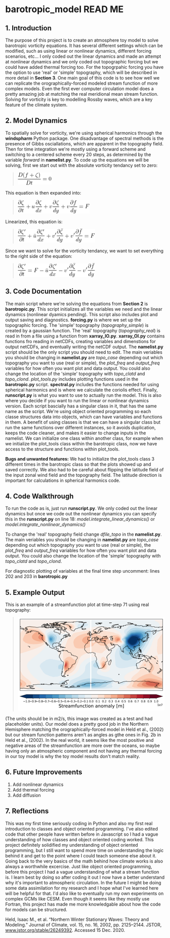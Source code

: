 # barotropic_model READ ME

## 1. Introduction
The purpose of this project is to create an atmosphere toy model to solve barotropic vorticity equations. It has several different settings which can be modified, such as using linear or nonlinear dynamics, different forcing scenarios, etc... I only coded out the linear dynamics and made an attempt at nonlinear dynamics and we only coded out topographic forcing but we could have added thermal forcing too. For the topogrpahic forcing you have the option to use 'real' or 'simple' topography, which will be described in more detail in **Section 3**. One main goal of this code is to see how well we can replicate the orographically-forced modeled stream function of more complex models. Even the first ever computer circulation model does a pretty amazing job at matching the real meridional mean stream function. Solving for vorticity is key to modelling Rossby waves, which are a key feature of the climate system. 

## 2. Model Dynamics
To spatially solve for vorticity, we're using spherical harmonics through the **windspharm** Python package. One disadvantage of spectral methods is the presence of Gibbs osciallations, which are apparent in the topography field. Then for time integration we're mostly using a forward scheme and switching to a centered scheme every 20 steps, as determined by the variable *forward* in **namelist.py**. To code up the equations we will be solving, first we start out with the absolute vorticity tendancy set to zero:
> <img src="readmeimages/Eqn1.gif" /> 
This equation is then expanded into:
> <img src="readmeimages/Eqn2.gif" /> 
Linearized, this equation is:
> <img src="readmeimages/Eqn3.gif" /> 
Since we want to solve for the vorticity tendancy, we want to set everything to the right side of the equation:
> <img src="readmeimages/Eqn4.gif" /> 

## 3. Code Documentation
The main script where we're solving the equations from **Section 2** is **barotropic.py**. This script initializes all the variables we need and the linear dynamics (nonlinear dyamics pending). This script also includes plot and output saving and diagnostics. **forcing.py** is where we set up the topographic forcing. The 'simple' topography (*topography_simple*) is created by a gaussian function. The 'real' topography (*topography_real*) is read in from a file using a function from **xarray_IO.py**. **xarray_OI.py** contains functions fro reading in netCDFs, creating variables and dimenstions for output netCDFs, and eventually writing the netCDF output. The **namelist.py** script should be the only script you should need to edit. The main veriables you should be changing in **namelist.py** are *topo_case* depending out which topography you want to use (real or simple), the *plot_freq* and *output_freq* variables for how often you want plot and data output. You could also change the location of the 'simple' topography with *topo_clatd* and *topo_clond*. *plot_tools.py* includes plotting functions used in the **barotropic.py** script. **spectral.py** includes the functions needed for using spherical harmonics and is where we calculate the coriolis effect. Finally, **runscript.py** is what you want to use to actually run the model. This is also where you decide if you want to run the linear or nonlinear dynamics version. Each script bascially has a singular class in it, that has the same name as the script. We're using object oriented programming so each classe structures data into objects, which can have variables and functions in them. A benefit of using classes is that we can have a singular class but run the same functions over different instances, so it avoids duplication, keeps the code cleaner, and makes it easier to change inputs in the namelist. We can initialize one class within another class, for example when we initialize the plot_tools class within the barotropic class, now we have access to the structure and functions within plot_tools. 

**Bugs and unwanted features:** We had to initialize the plot_tools class 3 different times in the barotropic class so that the plots showed up and saved correctly. We also had to be careful about flipping the latitude field of the input zonal wind field and the topography field. The latitude direction is important for calculations in spherical harmonics code.

## 4. Code Walkthrough
To run the code as is, just run **runscript.py**. We only coded out the linear dynamics but once we code out the nonlinear dynamics you can specify this in the **runscript.py** on line 18: *model.integrate_linear_dynamics()*  or  *model.integrate_nonlinear_dynamics()*

To change the 'real' topography field change *dfile_topo* in the **namelist.py**. The main veriables you should be changing in **namelist.py** are *topo_case* depending out which topography you want to use (real or simple), the *plot_freq* and *output_freq* variables for how often you want plot and data output. You could also change the location of the 'simple' topography with *topo_clatd* and *topo_clond*. 

For diagnostic plotting of variables at the final time step uncomment: lines 202 and 203 in **barotropic.py**

## 5. Example Output
This is an example of a streamfunction plot at time-step 71 using real topography:
> <img src="readmeimages/output.png"/> 
(The units should be in m2/s, this image was created as a test and had placeholder units). Our model does a pretty good job in the Northern Hemisphere matching the orographically-forced model in Held et al., (2002) but our stream function patterns aren't as angles as gthe ones in Fig. 2b in Held et al., (2002). In the real world, it seems like the most positive and negative areas of the streamfunction are more over the oceans, so maybe having only an atmospheric component and not having any thermal forcing in our toy model is why the toy model results don't match reality. 

## 6. Future Improvements

1. Add nonlinear dynamics 
2. Add thermal forcing
3. Add diffusion

## 7. Reflections

This was my first time seriously coding in Python and also my first real introduction to classes and object oriented programming. I've also edited code that other people have written before in Javascript so I had a vague understanding of how classes and object oriented coding worked. This project definitely solidified my understanding of object oriented programming, but I still want to spend more time on understanding the logic behind it and get to the point where I could teach someone else about it. Going back to the very basics of the math behind how climate works is also always a worthwhile excercise. Just like object oriented programming, before this project I had a vague understanding of what a stream function is. I learn best by doing so after coding it out I now have a better understand why it's important to atmospheric circulation. In the future I might be doing some data assimilation for my research and I hope what I've learned here will be helpful for that. I'd also like to eventually run my own experiments on complex GCMs like CESM. Even though it seems like they mostly use Fortran, this project has made me more knowledgable about how the code for models can be structured.







Held, Isaac M., et al. “Northern Winter Stationary Waves: Theory and Modeling.” Journal of Climate, vol. 15, no. 16, 2002, pp. 2125–2144. JSTOR, www.jstor.org/stable/26249392. Accessed 15 Dec. 2020.









